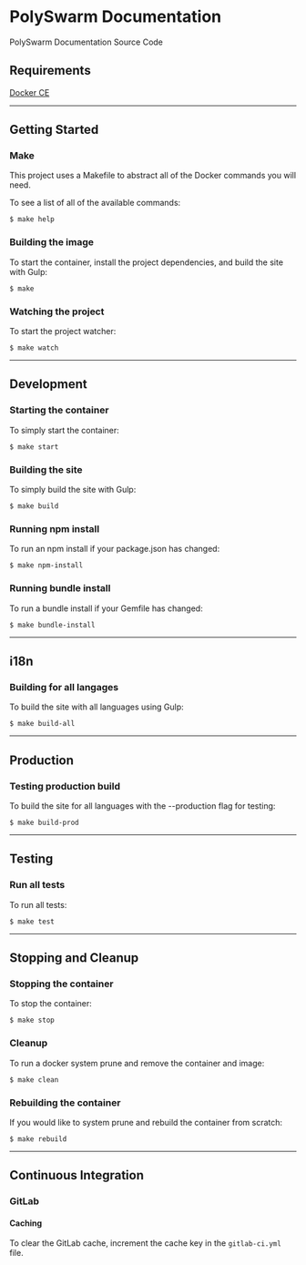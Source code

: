 # PolySwarm Documentation

PolySwarm Documentation Source Code

## Requirements

[Docker CE](https://www.docker.com/community-edition)

---

## Getting Started

### Make

This project uses a Makefile to abstract all of the Docker commands you will need.

To see a list of all of the available commands:

    $ make help

### Building the image

To start the container, install the project dependencies, and build the site with Gulp:

    $ make

### Watching the project

To start the project watcher:

    $ make watch

---

## Development

### Starting the container

To simply start the container:

    $ make start

### Building the site

To simply build the site with Gulp:

    $ make build

### Running npm install

To run an npm install if your package.json has changed:

    $ make npm-install

### Running bundle install

To run a bundle install if your Gemfile has changed:

    $ make bundle-install

---

## i18n

### Building for all langages

To build the site with all languages using Gulp:

    $ make build-all

---

## Production

### Testing production build

To build the site for all languages with the --production flag for testing:

    $ make build-prod

---

## Testing

### Run all tests

To run all tests:

    $ make test

---

## Stopping and Cleanup

### Stopping the container

To stop the container:

    $ make stop

### Cleanup

To run a docker system prune and remove the container and image:

    $ make clean

### Rebuilding the container

If you would like to system prune and rebuild the container from scratch:

    $ make rebuild

---

## Continuous Integration

### GitLab

#### Caching

To clear the GitLab cache, increment the cache key in the `gitlab-ci.yml` file.
